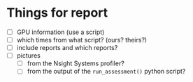 # Things for report
- [ ] GPU information (use a script)
- [ ] which times from what script? (ours? theirs?)
- [ ] include reports and which reports?
- [ ] pictures
   - [ ] from the Nsight Systems profiler?
   - [ ] from the output of the `run_assessment()` python script?
